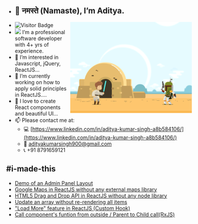 - <h2>🙏 नमस्ते (Namaste), I’m Aditya.</h2> <img align='right' src="https://github.com/amandewatnitrr/amandewatnitrr/raw/main/terminal.gif" width="330">
- ![Visitor Badge](https://visitor-badge.laobi.icu/badge?page_id=adityakumarsingh900)
- <img src="https://media.giphy.com/media/WUlplcMpOCEmTGBtBW/giphy.gif" width="18"> I’m a professional software developer with 4+ yrs of experience.
- 👀 I’m interested in Javascript, jQuery, ReactJS...
- 🌱 I’m currently working on how to apply solid principles in ReactJS....
- 💞️ I love to create React components and beautiful UI...
- 📫 Please contact me at: 
  - 💻 [https://www.linkedin.com/in/aditya-kumar-singh-a8b584106/](https://www.linkedin.com/in/aditya-kumar-singh-a8b584106/)
  - 💬 adityakumarsingh900@gmail.com
  - 📞 +91 8791659121

## #i-made-this
- [Demo of an Admin Panel Layout](https://adityakumarsingh900.github.io/appLayout/)
- [Google Maps in ReactJS without any external maps library](https://adityakumarsingh900.github.io/googleMapsInReact/)
- [HTML5 Drag and Drop API in ReactJS without any node library](https://adityakumarsingh900.github.io/ReactWithHtmlDragAndDrop/)
- [Update an array without re-rendering all items](https://codesandbox.io/s/update-array-with-minimal-rendering-roexb)
- ["Load More" feature in ReactJS (Custom Hook)](https://codesandbox.io/s/onloadmore-react-custom-hook-u7nqn)
- [Call component's funtion from outside / Parent to Child call(RxJS)](https://codesandbox.io/s/event-emitters-kuh1z)
 
<!---
adityakumarsingh900/adityakumarsingh900 is a ✨ special ✨ repository because its `README.md` (this file) appears on your GitHub profile.
You can click the Preview link to take a look at your changes.
--->
